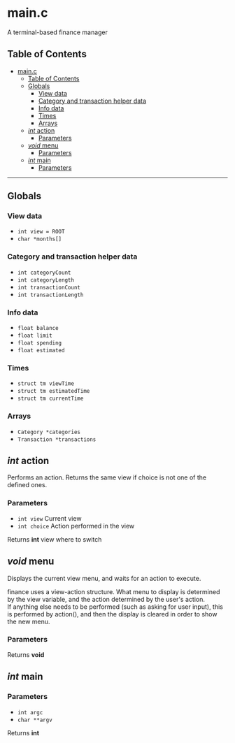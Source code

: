 # main.c

A terminal-based finance manager

## Table of Contents

- [main.c](#mainc)
  - [Table of Contents](#table-of-contents)
  - [Globals](#globals)
    - [View data](#view-data)
    - [Category and transaction helper data](#category-and-transaction-helper-data)
    - [Info data](#info-data)
    - [Times](#times)
    - [Arrays](#arrays)
  - [_int_ action](#int-action)
    - [Parameters](#parameters)
  - [_void_ menu](#void-menu)
    - [Parameters](#parameters-1)
  - [_int_ main](#int-main)
    - [Parameters](#parameters-2)

* * *

## Globals

### View data
- `int view = ROOT`
- `char *months[]`

### Category and transaction helper data
- `int categoryCount`
- `int categoryLength`
- `int transactionCount`
- `int transactionLength`

### Info data
- `float balance`
- `float limit`
- `float spending`
- `float estimated`

### Times
- `struct tm viewTime`
- `struct tm estimatedTime`
- `struct tm currentTime`

### Arrays
- `Category *categories`
- `Transaction *transactions`

## _int_ action

Performs an action. Returns the same view if choice is not one of the defined ones.

### Parameters

-   `int view`  Current view
-   `int choice`  Action performed in the view

Returns **int** view where to switch

## _void_ menu

Displays the current view menu, and waits for an action to execute.

finance uses a view-action structure. What menu to display is determined by the view variable, and the action determined by the user's action.  
If anything else needs to be performed (such as asking for user input), this
is performed by action(), and then the display is cleared in order to show the new menu.

### Parameters

Returns **void**

## _int_ main

### Parameters

-   `int argc`
-   `char **argv`

Returns **int**
